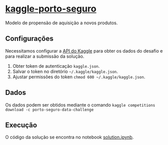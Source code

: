 # [kaggle-porto-seguro](https://www.kaggle.com/c/porto-seguro-data-challenge])
Modelo de propensão de aquisição a novos produtos.

## Configurações

Necessitamos configurar a [API do Kaggle](https://www.kaggle.com/docs/api) para obter os dados do desafio e para realizar a submissão da solução.

1. Obter token de autenticação `kaggle.json`.
2. Salvar o token no diretório `~/.kaggle/kaggle.json`.
3. Ajustar permissões do token `chmod 600 ~/.kaggle/kaggle.json`.

## Dados

Os dados podem ser obtidos mediante o comando `kaggle competitions download -c porto-seguro-data-challenge`

## Execução

O código da solução se encontra no notebook [solution.ipynb](solution.ipynb).